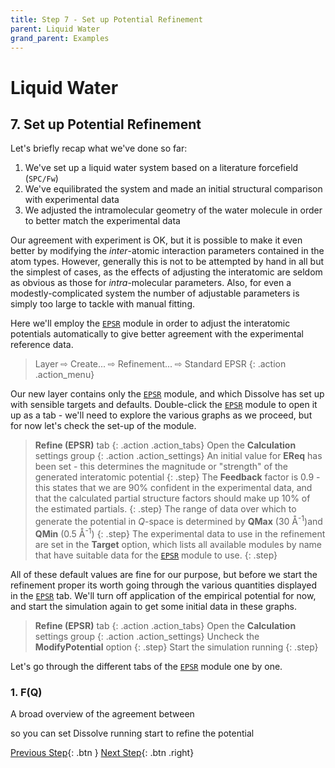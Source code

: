```yaml
---
title: Step 7 - Set up Potential Refinement
parent: Liquid Water
grand_parent: Examples
---
```

# Liquid Water

## 7. Set up Potential Refinement

Let's briefly recap what we've done so far:

1. We've set up a liquid water system based on a literature forcefield (`SPC/Fw`)
2. We've equilibrated the system and made an initial structural comparison with experimental data
2. We adjusted the intramolecular geometry of the water molecule in order to better match the experimental data

Our agreement with experiment is OK, but it is possible to make it even better by modifying the _inter_-atomic interaction parameters contained in the atom types. However, generally this is not to be attempted by hand in all but the simplest of cases, as the effects of adjusting the interatomic are seldom as obvious as those for _intra_-molecular parameters. Also, for even a modestly-complicated system the number of adjustable parameters is simply too large to tackle with manual fitting.

Here we'll employ the [`EPSR`](/userguide/modules/epsr) module in order to adjust the interatomic potentials automatically to give better agreement with the experimental reference data.

> Layer &#8680; Create... &#8680; Refinement... &#8680; Standard EPSR
{: .action .action_menu}

Our new layer contains only the [`EPSR`](/userguide/modules/epsr) module, and which Dissolve has set up with sensible targets and defaults. Double-click the [`EPSR`](/userguide/modules/epsr) module to open it up as a tab - we'll need to explore the various graphs as we proceed, but for now let's check the set-up of the module.

> **Refine (EPSR)** tab
{: .action .action_tabs}
> Open the **Calculation** settings group
{: .action .action_settings}
> An initial value for **EReq** has been set - this determines the magnitude or "strength" of the generated interatomic potential
{: .step}
> The **Feedback** factor is 0.9 - this states that we are 90% confident in the experimental data, and that the calculated partial structure factors should make up 10% of the estimated partials.
{: .step}
> The range of data over which to generate the potential in _Q_-space is determined by **QMax** (30 &#8491;<sup>-1</sup>)and **QMin** (0.5 &#8491;<sup>-1</sup>)
{: .step}
> The experimental data to use in the refinement are set in the **Target** option, which lists all available modules by name that have suitable data for the [`EPSR`](/userguide/modules/epsr) module to use.
{: .step}

All of these default values are fine for our purpose, but before we start the refinement proper its worth going through the various quantities displayed in the  [`EPSR`](/userguide/modules/epsr) tab. We'll turn off application of the empirical potential for now, and start the simulation again to get some initial data in these graphs.

> **Refine (EPSR)** tab
{: .action .action_tabs}
> Open the **Calculation** settings group
{: .action .action_settings}
> Uncheck the **ModifyPotential** option
{: .step}
> Start the simulation running
{: .step}

Let's go through the different tabs of the [`EPSR`](/userguide/modules/epsr) module one by one.

### 1. F(Q)

A broad overview of the agreement between 

so you can set Dissolve running start to refine the potential

[Previous Step](step6.md){: .btn }   [Next Step](step8.md){: .btn .right}
